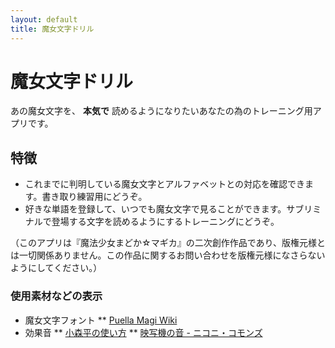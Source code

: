```yaml
---
layout: default
title: 魔女文字ドリル
---
```


# 魔女文字ドリル

あの魔女文字を、 **本気で** 読めるようになりたいあなたの為のトレーニング用アプリです。

## 特徴

* これまでに判明している魔女文字とアルファベットとの対応を確認できます。書き取り練習用にどうぞ。
* 好きな単語を登録して、いつでも魔女文字で見ることができます。サブリミナルで登場する文字を読めるようにするトレーニングにどうぞ。

（このアプリは『魔法少女まどか☆マギカ』の二次創作作品であり、版権元様とは一切関係ありません。この作品に関するお問い合わせを版権元様になさらないようにしてください。）

### 使用素材などの表示

* 魔女文字フォント
** [Puella Magi Wiki](http://wiki.puella-magi.net/Deciphering_the_runes)
* 効果音
** [小森平の使い方](http://taira-komori.jpn.org/index.html)
** [映写機の音 - ニコニ・コモンズ](http://commons.nicovideo.jp/material/nc63527)
